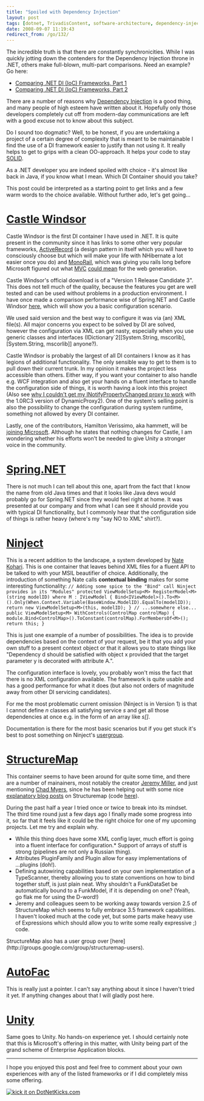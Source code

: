 ```yaml
---
title: "Spoiled with Dependency Injection"
layout: post
tags: [dotnet, TrivadisContent, software-architecture, dependency-injection]
date: 2008-09-07 11:19:43
redirect_from: /go/132/
---
```


<div class="messages status">
The incredible truth is that there are constantly synchronicities. While I was quickly jotting down the contenders for the Dependency Injection throne in .NET, others make full-blown, multi-part comparisons. Need an example? Go here:

*   [Comparing .NET DI (IoC) Frameworks, Part 1](http://blog.ashmind.com/index.php/2008/08/19/comparing-net-di-ioc-frameworks-part-1/)
*   [Comparing .NET DI (IoC) Frameworks, Part 2](http://blog.ashmind.com/index.php/2008/09/08/comparing-net-di-ioc-frameworks-part-2/)
</div>

There are a number of reasons why [Dependency Injection](http://www.martinfowler.com/articles/injection.html) is a good thing, and many people of high esteem have written about it. Hopefully only those developers completely cut off from modern-day communications are left with a good excuse not to know about this subject.

Do I sound too dogmatic? Well, to be honest, if you are undertaking a project of a certain degree of complexity that is meant to be maintainable I find the use of a DI framework easier to justify than not using it. It really helps to get to grips with a clean OO-approach. It helps your code to stay [SOLID](http://www.lostechies.com/blogs/chad_myers/archive/2008/03/07/pablo-s-topic-of-the-month-march-solid-principles.aspx).

As a .NET developer you are indeed spoiled with choice - it's almost like back in Java, if you know what I mean. Which DI Container should you take?

This post could be interpreted as a starting point to get links and a few warm words to the choice available. Without further ado, let's get going...

# [Castle Windsor](http://www.castleproject.org/container/index.html)

Castle Windsor is the first DI container I have used in .NET. It is quite present in the community since it has links to some other very popular frameworks, [ActiveRecord](http://www.castleproject.org/activerecord/index.html) (a design pattern in itself which you will have to consciously choose but which will make your life with NHibernate a lot easier once you do) and [MonoRail](http://www.castleproject.org/monorail/index.html), which was giving you rails long before Microsoft figured out what [MVC](http://en.wikipedia.org/wiki/Model_View_Controller) [could mean](http://www.asp.net/mvc/) for the web generation.

Castle Windsor's official download is of a "Version 1 Release Candidate 3". This does not tell much of the quality, because the features you get are well tested and can be used without problems in a production environment. I have once made a comparison performance wise of Spring.NET and Castle Windsor [here](http://realfiction.net/go/143), which will show you a basic configuration scenario.

We used said version and the best way to configure it was via (an) XML file(s). All major concerns you expect to be solved by DI are solved, however the configuration via XML can get nasty, especially when you use generic classes and interfaces (IDictionary`2[[System.String, mscorlib],[System.String, mscorlib]] anyone?).

Castle Windsor is probably the largest of all DI containers I know as it has legions of additional functionality. The only sensible way to get to them is to pull down their current trunk. In my opinion it makes the project less accessible than others. Either way, if you want your container to also handle e.g. WCF integration and also get your hands on a fluent interface to handle the configuration side of things, it is worth having a look into this project (Also see [why I couldn't get my INotifyPropertyChanged proxy to work](http://realfiction.net/go/160) with the 1.0RC3 version of DynamicProxy2). One of the system's selling point is also the possibility to change the configuration during system runtime, something not allowed by every DI container.

Lastly, one of the contributors, Hamilton Verissimo, aka hammett, will be [joining Microsoft](http://hammett.castleproject.org/?p=312). Although he states that nothing changes for Castle, I am wondering whether his efforts won't be needed to give Unity a stronger voice in the community.

# [Spring.NET](http://www.springframework.net/)

There is not much I can tell about this one, apart from the fact that I know the name from old Java times and that it looks like Java devs would probably go for Spring.NET since they would feel right at home. It was presented at our company and from what I can see it should provide you with typical DI functionality, but I commonly hear that the configuration side of things is rather heavy (where's my "say NO to XML" shirt?).

# [Ninject](http://ninject.org/)

This is a recent addition to the landscape, a system developed by [Nate Kohari](http://kohari.org/). This is one container that leaves behind XML files for a fluent API to be talked to with your MSIL beautifier of choice. Additionally, the introduction of something Nate calls **contextual binding** makes for some interesting functionality:
`
// Adding some spice to the "Bind" call Ninject provides in its "Modules"
protected ViewModelSetup<M> RegisterModel<M>(string modelID) where M : IViewModel
{
  Bind<IViewModel>().To<M>().Only(When.Context.Variable(BaseWindow.ModelID).EqualTo(modelID));
  return new ViewModelSetup<M>(this, modelID);
}
// ...somewhere else...
public ViewModelSetup<M> WithControls(ControlMap controlMap)
{
  module.Bind<ControlMap>().ToConstant(controlMap).ForMembersOf<M>();
  return this;
}
`

This is just one example of a number of possibilities. The idea is to provide dependencies based on the context of your request, be it that you add your own stuff to a present context object or that it allows you to state things like "Dependency d should be satisfied with object x provided that the target parameter y is decorated with attribute A.".

The configuration interface is lovely, you probably won't miss the fact that there is no XML configuration available. The framework is quite usable and has a good performance for what it does (but also not orders of magnitude away from other DI servicing candidates).

For me the most problematic current omission (Ninject is in Version 1) is that I cannot define _n_ classes all satisfying service _s_ and get all those dependencies at once e.g. in the form of an array like _s[]_.

Documentation is there for the most basic scenarios but if you get stuck it's best to post something on Ninject's [usergroup](http://groups.google.com/group/ninject).

# [StructureMap](http://structuremap.sourceforge.net/Default.htm)

This container seems to have been around for quite some time, and there are a number of mainainers, most notably the creator [Jeremy Miller](http://codebetter.com/blogs/jeremy.miller/), and just mentioning [Chad Myers](http://www.lostechies.com/blogs/chad_myers/), since he has been helping out with some nice [explanatory blog posts](http://www.lostechies.com/blogs/chad_myers/archive/tags/StructureMap/default.aspx) on Structuremap (code [here](http://sourceforge.net/projects/structuremap/)).

During the past half a year I tried once or twice to break into its mindset. The third time round just a few days ago I finally made some progress into it, so far that it feels like it could be the right choice for one of my upcoming projects. Let me try and explain why.

*   While this thing does have some XML config layer, much effort is going into a fluent interface for configuration.*   Support of arrays of stuff is strong (pipelines are not only a Russian thing).
*   Attributes PluginFamily and Plugin allow for easy implementations of ...plugins (doh!).
*   Defining autowiring capabilities based on your own implementation of a TypeScanner, thereby allowing you to state conventions on how to bind together stuff, is just plain neat. Why shouldn't a FunkDataSet be automatically bound to a FunkModel, if it is depending on one? (Yeah, go flak me for using the D-word!)
*   Jeremy and colleagues seem to be working away towards version 2.5 of StructureMap which seems to fully embrace 3.5 framework capabilities. I haven't looked much at the code yet, but some parts make heavy use of Expressions which should allow you to write some really expressive ;) code.
<p>StructureMap also has a user group over [here](http://groups.google.com/group/structuremap-users).

# [AutoFac](http://code.google.com/p/autofac/)

This is really just a pointer. I can't say anything about it since I haven't tried it yet. If anything changes about that I will gladly post here.

# [Unity](http://www.codeplex.com/unity)

Same goes to Unity. No hands-on experience yet. I should certainly note that this is Microsoft's offering in this matter, with Unity being part of the grand scheme of Enterprise Application blocks.

* * *

I hope you enjoyed this post and feel free to comment about your own experiences with any of the listed frameworks or if I did completely miss some offering.

[![kick it on DotNetKicks.com](http://www.dotnetkicks.com/Services/Images/KickItImageGenerator.ashx?url=http%3a%2f%2frealfiction.net%2f%3fq%3dnode%2f166&bgcolor=0000CC)](http://www.dotnetkicks.com/kick/?url=http%3a%2f%2frealfiction.net%2f%3fq%3dnode%2f166)